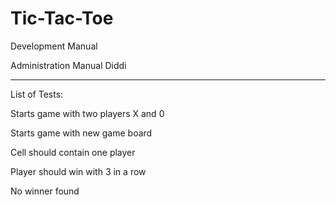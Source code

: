 Tic-Tac-Toe
==========
Development Manual

Administration Manual
Diddi
____________________

List of Tests:

Starts game with two players X and 0

Starts game with new game board

Cell should contain one player

Player should win with 3 in a row

No winner found

